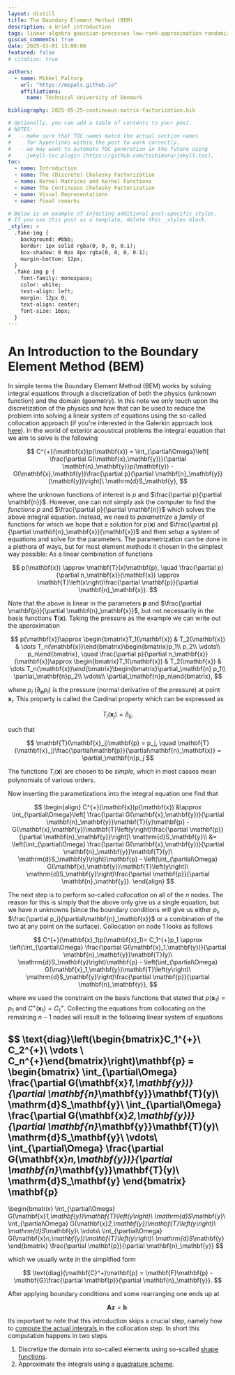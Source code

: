 ```yaml
---
layout: distill
title: The Boundary Element Method (BEM)
description: a brief introduction
tags: linear-algebra gaussian-processes low-rank-approximation randomized-linear-algebra
giscus_comments: true
date: 2025-01-01 13:00:00
featured: false
# citation: true

authors:
  - name: Mikkel Paltorp
    url: "https://mipals.github.io"
    affiliations:
      name: Technical University of Denmark

bibliography: 2025-05-25-continuous-matrix-factorization.bib

# Optionally, you can add a table of contents to your post.
# NOTES:
#   - make sure that TOC names match the actual section names
#     for hyperlinks within the post to work correctly.
#   - we may want to automate TOC generation in the future using
#     jekyll-toc plugin (https://github.com/toshimaru/jekyll-toc).
toc:
  - name: Introduction
  - name: The (Discrete) Cholesky Factorization
  - name: Kernel Matrices and Kernel Functions
  - name: The Continuous Cholesky Factorization
  - name: Visual Representations
  - name: Final remarks

# Below is an example of injecting additional post-specific styles.
# If you use this post as a template, delete this _styles block.
_styles: >
  .fake-img {
    background: #bbb;
    border: 1px solid rgba(0, 0, 0, 0.1);
    box-shadow: 0 0px 4px rgba(0, 0, 0, 0.1);
    margin-bottom: 12px;
  }
  .fake-img p {
    font-family: monospace;
    color: white;
    text-align: left;
    margin: 12px 0;
    text-align: center;
    font-size: 16px;
  }
---
```



# An Introduction to the Boundary Element Method (BEM)
In simple terms the Boundary Element Method (BEM) works  by solving integral equations through a discretization of both the physics (unknown function) and the domain (geometry). In this note we only touch upon the discretization of the physics and how that can be used to reduce the problem into solving a linear system of equations using the so-called collocation approach (if you're interested in the Galerkin approach look [here](/pubs/pde/BEM_galerkin/)). In the world of exterior acoustical problems the integral equation that we aim to solve is the following

$$
C^{+}(\mathbf{x})p(\mathbf{x}) = \int_{\partial\Omega}\left[ \frac{\partial G(\mathbf{x},\mathbf{y})}{\partial \mathbf{n}_\mathbf{y}}p(\mathbf{y}) - 
G(\mathbf{x},\mathbf{y})\frac{\partial p}{\partial \mathbf{n}_\mathbf{y}}(\mathbf{y})\right]\ \mathrm{d}S_\mathbf{y},
$$

where the unknown functions of interest is $p$ and $\frac{\partial p}{\partial \mathbf{n}}$. However, one can not simply ask the computer to find the *functions* $p$ and $\frac{\partial p}{\partial \mathbf{n}}$ which solves the above integral equation. Instead, we need to *parametrize* a *family* of functions for which we hope that a solution for $p(\mathbf{x})$ and $\frac{\partial p}{\partial \mathbf{n}_\mathbf{x}}(\mathbf{x})$ and then setup a system of equations and solve for the parameters. The parametrization can be done in a plethora of ways, but for most element methods it chosen in the simplest way possible: As a linear combination of functions

$$
p(\mathbf{x}) \approx \mathbf{T}(x)\mathbf{p}, \quad \frac{\partial p}{\partial n_\mathbf{x}}(\mathbf{x}) \approx \mathbf{T}\left(x\right)\frac{\partial \mathbf{p}}{\partial \mathbf{n}_\mathbf{x}}.
$$

Note that the above is linear in the parameters $\mathbf{p}$ and $\frac{\partial \mathbf{p}}{\partial \mathbf{n}_\mathbf{x}}$, but not necessarily in the basis functions $\mathbf{T}(\mathbf{x})$. Taking the pressure as the example we can write out the approximation

$$
p(\mathbf{x})\approx \begin{bmatrix}T_1(\mathbf{x}) & T_2(\mathbf{x}) & \dots T_n(\mathbf{x})\end{bmatrix}\begin{bmatrix}p_1\\ p_2\\ \vdots\\ p_n\end{bmatrix}, \quad \frac{\partial p}{\partial n_\mathbf{x}}(\mathbf{x})\approx \begin{bmatrix}T_1(\mathbf{x}) & T_2(\mathbf{x}) & \dots T_n(\mathbf{x})\end{bmatrix}\begin{bmatrix}\partial_\mathbf{n} p_1\\ \partial_\mathbf{n}p_2\\ \vdots\\ \partial_\mathbf{n}p_n\end{bmatrix},
$$

where $p_i$ ($\partial_\mathbf{n}p_i$) is the pressure (normal derivative of the pressure) at point $\mathbf{x}_i$. This property is called the Cardinal property which can be expressed as

$$
T_i(\mathbf{x}_j) = \delta_{ij},
$$

such that

$$
\mathbf{T}(\mathbf{x}_j)\mathbf{p} = p_j, \quad \mathbf{T}(\mathbf{x}_j)\frac{\partial\mathbf{p}}{\partial\mathbf{n}_\mathbf{x}} = \partial_\mathbf{n}p_j
$$

The functions $T_i(\mathbf{x})$ are chosen to be *simple*, which in most caases mean polynomials of various orders. 

Now inserting the parametizations into the integral equation one find that

$$
\begin{align}
C^{+}(\mathbf{x})p(\mathbf{x})
&\approx \int_{\partial\Omega}\left[ \frac{\partial G(\mathbf{x},\mathbf{y})}{\partial \mathbf{n}_\mathbf{y}}\mathbf{T}(y)\mathbf{p} - 
G(\mathbf{x},\mathbf{y})\mathbf{T}\left(y\right)\frac{\partial \mathbf{p}}{\partial \mathbf{n}_\mathbf{y}}\right]\ \mathrm{d}S_\mathbf{y}\\
&= \left(\int_{\partial\Omega} \frac{\partial G(\mathbf{x},\mathbf{y})}{\partial \mathbf{n}_\mathbf{y}}\mathbf{T}(y)\ \mathrm{d}S_\mathbf{y}\right)\mathbf{p} - \left(\int_{\partial\Omega}
G(\mathbf{x},\mathbf{y})\mathbf{T}\left(y\right)\ \mathrm{d}S_\mathbf{y}\right)\frac{\partial \mathbf{p}}{\partial \mathbf{n}_\mathbf{y}}.
\end{align}
$$

The next step is to perform so-called *collocation* on all of the $n$ nodes. The reason for this is simply that the above only give us a single equation, but we have $n$ unknowns (since the boundary conditions will give us either $p_i$, $\frac{\partial p_i}{\partial\mathbf{n}_\mathbf{x}}$ or a combination of the two at any point on the surface). Collocation on node 1 looks as follows

$$
C^{+}(\mathbf{x}_1)p(\mathbf{x}_1)= C_1^{+}p_1 \approx \left(\int_{\partial\Omega} \frac{\partial G(\mathbf{x}_1,\mathbf{y})}{\partial \mathbf{n}_\mathbf{y}}\mathbf{T}(y)\ \mathrm{d}S_\mathbf{y}\right)\mathbf{p} - \left(\int_{\partial\Omega}
G(\mathbf{x}_1,\mathbf{y})\mathbf{T}\left(y\right)\ \mathrm{d}S_\mathbf{y}\right)\frac{\partial \mathbf{p}}{\partial \mathbf{n}_\mathbf{y}},
$$

where we used the constraint on the basis functions that stated that $p(\mathbf{x}_1) = p_1$ and $C^+(\mathbf{x}_1)=C^+_1$. Collecting the equations from collocating on the remaining $n-1$ nodes will result in the following linear system of equations

$$
\text{diag}\left(\begin{bmatrix}C_1^{+}\\ C_2^{+}\\ \vdots \\ C_n^{+}\end{bmatrix}\right)\mathbf{p} = 
\begin{bmatrix}
\int_{\partial\Omega} \frac{\partial G(\mathbf{x}_1,\mathbf{y})}{\partial \mathbf{n}_\mathbf{y}}\mathbf{T}(y)\ \mathrm{d}S_\mathbf{y}\\
\int_{\partial\Omega} \frac{\partial G(\mathbf{x}_2,\mathbf{y})}{\partial \mathbf{n}_\mathbf{y}}\mathbf{T}(y)\ \mathrm{d}S_\mathbf{y}\\
\vdots\\
\int_{\partial\Omega} \frac{\partial G(\mathbf{x}_n,\mathbf{y})}{\partial \mathbf{n}_\mathbf{y}}\mathbf{T}(y)\ \mathrm{d}S_\mathbf{y}
\end{bmatrix}
\mathbf{p}
-
\begin{bmatrix}
\int_{\partial\Omega}
G(\mathbf{x}_1,\mathbf{y})\mathbf{T}\left(y\right)\ \mathrm{d}S_\mathbf{y}\\
\int_{\partial\Omega}
G(\mathbf{x}_2,\mathbf{y})\mathbf{T}\left(y\right)\ \mathrm{d}S_\mathbf{y}\\
\vdots\\
\int_{\partial\Omega}
G(\mathbf{x}_n,\mathbf{y})\mathbf{T}\left(y\right)\ \mathrm{d}S_\mathbf{y}
\end{bmatrix}
\frac{\partial \mathbf{p}}{\partial \mathbf{n}_\mathbf{y}}
$$

which we usually write in the simplified form

$$
\text{diag}(\mathbf{C}^+)\mathbf{p} = \mathbf{F}\mathbf{p} - \mathbf{G}\frac{\partial \mathbf{p}}{\partial \mathbf{n}_\mathbf{y}}.
$$

After applying boundary conditions and some rearranging one ends up at

$$
\mathbf{A}\mathbf{z} = \mathbf{b}.
$$

Its important to note that this introduction skips a crucial step, namely how to [compute the actual integrals ](/pubs/pde/BEM_integrals/)in the collocation step. In short this computation happens in two steps 
1. Discretize the domain into so-called elements using so-scalled [shape functions](/pubs/pde/BEM_shapefunctions/). 
2. Approximate the integrals using a [quadrature scheme](/pubs/pde/BEM_quadrature/).
